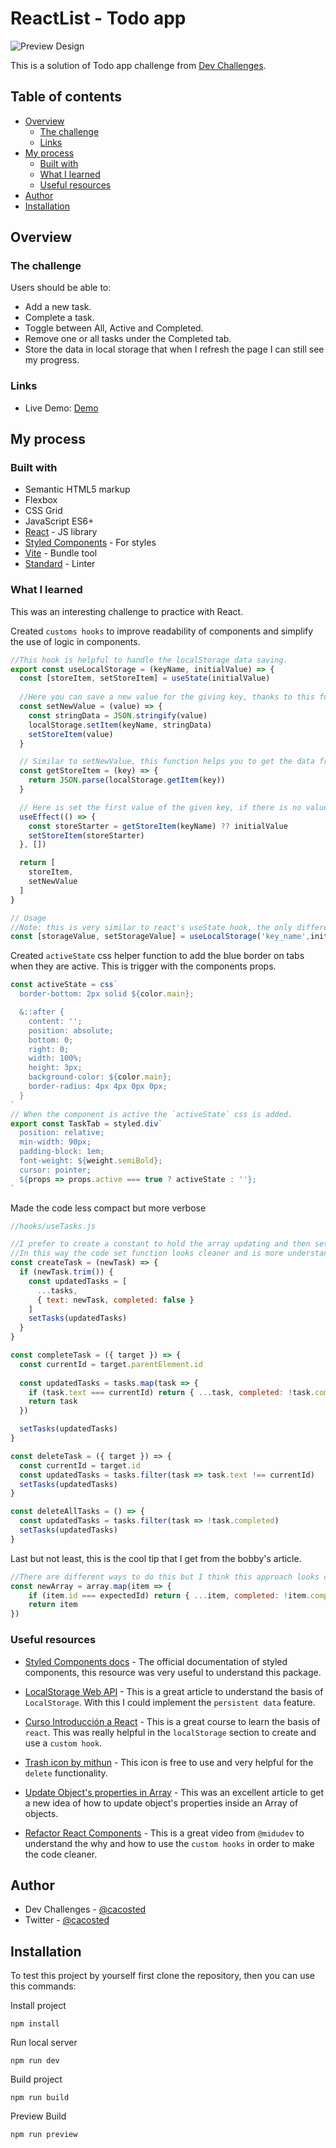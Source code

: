 # ReactList - Todo app

![Preview Design]()

This is a solution of Todo app challenge from [Dev Challenges](http://devchallenges.io).

## Table of contents

- [Overview](#overview)
  - [The challenge](#the-challenge)
  - [Links](#links)
- [My process](#my-process)
  - [Built with](#built-with)
  - [What I learned](#what-i-learned)
  - [Useful resources](#useful-resources)
- [Author](#author)
- [Installation](#installation)

## Overview

### The challenge

Users should be able to:

- Add a new task.
- Complete a task.
- Toggle between All, Active and Completed.
- Remove one or all tasks under the Completed tab.
- Store the data in local storage that when I refresh the page I can still see my progress.

### Links

- Live Demo: [Demo](https://cacosted-tasks.netlify.app/)

## My process

### Built with

- Semantic HTML5 markup
- Flexbox
- CSS Grid
- JavaScript ES6+
- [React](https://reactjs.org/) - JS library
- [Styled Components](https://styled-components.com/) - For styles
- [Vite](https://vitejs.dev/) - Bundle tool
- [Standard](https://standardjs.com/) - Linter

### What I learned

This was an interesting challenge to practice with React.

Created `customs hooks` to improve readability of components and simplify the use of logic in components.
```js
//This hook is helpful to handle the localStorage data saving.
export const useLocalStorage = (keyName, initialValue) => {
  const [storeItem, setStoreItem] = useState(initialValue)
  
  //Here you can save a new value for the giving key, thanks to this function you don't have to worry about the parsing.
  const setNewValue = (value) => {
    const stringData = JSON.stringify(value)
    localStorage.setItem(keyName, stringData)
    setStoreItem(value)
  }

  // Similar to setNewValue, this function helps you to get the data from the given key in localStorage without worrying about parsing.
  const getStoreItem = (key) => {
    return JSON.parse(localStorage.getItem(key))
  }

  // Here is set the first value of the given key, if there is no values is set to the initialValue parameter.
  useEffect(() => {
    const storeStarter = getStoreItem(keyName) ?? initialValue
    setStoreItem(storeStarter)
  }, [])

  return [
    storeItem,
    setNewValue
  ]
}

// Usage
//Note: this is very similar to react's useState hook, the only difference is that you have to set a keyname as first the argument.
const [storageValue, setStorageValue] = useLocalStorage('key_name',initialValue)
```

Created `activeState` css helper function to add the blue border on tabs when they are active. This is trigger with the components props.
```js
const activeState = css`
  border-bottom: 2px solid ${color.main};

  &::after {
    content: '';
    position: absolute;
    bottom: 0;
    right: 0;
    width: 100%;
    height: 3px;
    background-color: ${color.main};
    border-radius: 4px 4px 0px 0px;
  }
`
// When the component is active the `activeState` css is added.
export const TaskTab = styled.div`
  position: relative;
  min-width: 90px;
  padding-block: 1em;
  font-weight: ${weight.semiBold};
  cursor: pointer;
  ${props => props.active === true ? activeState : ''};
`
```

Made the code less compact but more verbose
```js
//hooks/useTasks.js

//I prefer to create a constant to hold the array updating and then set that variable in the `setTasks()` function.
//In this way the code set function looks cleaner and is more understandable what is changing and how.
const createTask = (newTask) => {
  if (newTask.trim()) {
    const updatedTasks = [
      ...tasks,
      { text: newTask, completed: false }
    ]
    setTasks(updatedTasks)
  }
}

const completeTask = ({ target }) => {
  const currentId = target.parentElement.id
  
  const updatedTasks = tasks.map(task => {
    if (task.text === currentId) return { ...task, completed: !task.completed }
    return task
  })

  setTasks(updatedTasks)
}

const deleteTask = ({ target }) => {
  const currentId = target.id
  const updatedTasks = tasks.filter(task => task.text !== currentId)
  setTasks(updatedTasks)
}

const deleteAllTasks = () => {
  const updatedTasks = tasks.filter(task => !task.completed)
  setTasks(updatedTasks)
}
```

Last but not least, this is the cool tip that I get from the bobby's article.
```js
//There are different ways to do this but I think this approach looks cleaner and understandable
const newArray = array.map(item => {
    if (item.id === expectedId) return { ...item, completed: !item.completed }
    return item
})

```

### Useful resources

- [Styled Components docs](https://styled-components.com/docs) - The official documentation of styled components, this resource was very useful to understand this package.

- [LocalStorage Web API](https://developer.mozilla.org/en-US/docs/Web/API/Window/localStorage) - This is a great article to understand the basis of `LocalStorage`. With this I could implement the `persistent data` feature.

- [Curso Introducción a React](https://platzi.com/cursos/react/) - This is a great course to learn the basis of `react`. This was really helpful in the `localStorage` section to create and use a `custom hook`.

- [Trash icon by mithun](https://freeicons.io/profile/714) - This icon is free to use and very helpful for the `delete` functionality.

- [Update Object's properties in Array](https://bobbyhadz.com/blog/javascript-update-property-of-object-in-array) - This was an excellent article to get a new idea of how to update object's properties inside an Array of objects.

- [Refactor React Components](https://www.youtube.com/watch?v=1zYf4Yw1jqs&t=341s) - This is a great video from `@midudev` to understand the why and how to use the `custom hooks` in order to make the code cleaner.

## Author

- Dev Challenges - [@cacosted](https://devchallenges.io/portfolio/cacosted)
- Twitter - [@cacosted](https://www.twitter.com/cacosted)

## Installation

To test this project by yourself first clone the repository, then you can use this commands:

Install project
```
npm install
```

Run local server
```
npm run dev
```

Build project
```
npm run build
```

Preview Build
```
npm run preview
```
